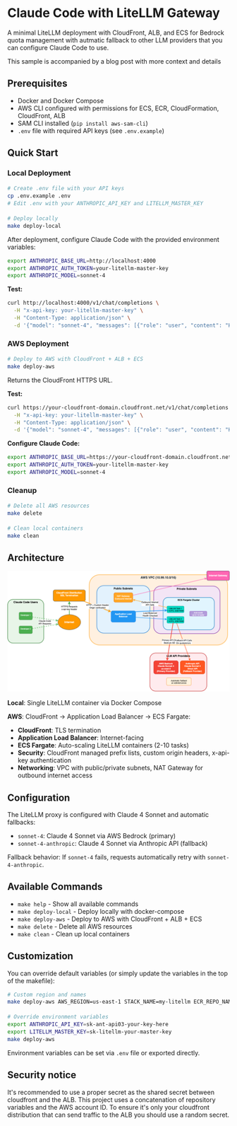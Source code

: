 # Claude Code with LiteLLM Gateway

A minimal LiteLLM deployment with CloudFront, ALB, and ECS for Bedrock quota management with autmatic fallback to other LLM providers that you can configure Claude Code to use.

This sample is accompanied by a blog post with more context and details

## Prerequisites

- Docker and Docker Compose
- AWS CLI configured with permissions for ECS, ECR, CloudFormation, CloudFront, ALB
- SAM CLI installed (`pip install aws-sam-cli`)
- `.env` file with required API keys (see `.env.example`)

## Quick Start

### Local Deployment

```bash
# Create .env file with your API keys
cp .env.example .env
# Edit .env with your ANTHROPIC_API_KEY and LITELLM_MASTER_KEY

# Deploy locally
make deploy-local
```

After deployment, configure Claude Code with the provided environment variables:

```bash
export ANTHROPIC_BASE_URL=http://localhost:4000
export ANTHROPIC_AUTH_TOKEN=your-litellm-master-key
export ANTHROPIC_MODEL=sonnet-4
```

**Test:**

```bash
curl http://localhost:4000/v1/chat/completions \
  -H "x-api-key: your-litellm-master-key" \
  -H "Content-Type: application/json" \
  -d '{"model": "sonnet-4", "messages": [{"role": "user", "content": "Hello"}]}'
```

### AWS Deployment

```bash
# Deploy to AWS with CloudFront + ALB + ECS
make deploy-aws
```

Returns the CloudFront HTTPS URL.

**Test:**

```bash
curl https://your-cloudfront-domain.cloudfront.net/v1/chat/completions \
  -H "x-api-key: your-litellm-master-key" \
  -H "Content-Type: application/json" \
  -d '{"model": "sonnet-4", "messages": [{"role": "user", "content": "Hello"}]}'
```

**Configure Claude Code:**

```bash
export ANTHROPIC_BASE_URL=https://your-cloudfront-domain.cloudfront.net
export ANTHROPIC_AUTH_TOKEN=your-litellm-master-key
export ANTHROPIC_MODEL=sonnet-4
```

### Cleanup

```bash
# Delete all AWS resources
make delete

# Clean local containers
make clean
```

## Architecture

![Architecture Diagram](architecture.png)

**Local**: Single LiteLLM container via Docker Compose

**AWS**: CloudFront → Application Load Balancer → ECS Fargate:

- **CloudFront**: TLS termination
- **Application Load Balancer**: Internet-facing
- **ECS Fargate**: Auto-scaling LiteLLM containers (2-10 tasks)
- **Security**: CloudFront managed prefix lists, custom origin headers, x-api-key authentication
- **Networking**: VPC with public/private subnets, NAT Gateway for outbound internet access

## Configuration

The LiteLLM proxy is configured with Claude 4 Sonnet and automatic fallbacks:

- `sonnet-4`: Claude 4 Sonnet via AWS Bedrock (primary)
- `sonnet-4-anthropic`: Claude 4 Sonnet via Anthropic API (fallback)

Fallback behavior: If `sonnet-4` fails, requests automatically retry with `sonnet-4-anthropic`.

## Available Commands

- `make help` - Show all available commands
- `make deploy-local` - Deploy locally with docker-compose
- `make deploy-aws` - Deploy to AWS with CloudFront + ALB + ECS
- `make delete` - Delete all AWS resources
- `make clean` - Clean up local containers

## Customization

You can override default variables (or simply update the variables in the top of the makefile):

```bash
# Custom region and names
make deploy-aws AWS_REGION=us-east-1 STACK_NAME=my-litellm ECR_REPO_NAME=my-repo

# Override environment variables
export ANTHROPIC_API_KEY=sk-ant-api03-your-key-here
export LITELLM_MASTER_KEY=sk-litellm-your-master-key
make deploy-aws
```

Environment variables can be set via `.env` file or exported directly.

## Security notice

It's recommended to use a proper secret as the shared secret between cloudfront and the ALB. This project uses a concatenation of repository variables and the AWS account ID. To ensure it's only your cloudfront distribution that can send traffic to the ALB you should use a random secret.
